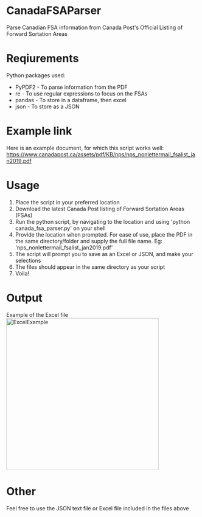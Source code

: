 # CanadaFSAParser
Parse Canadian FSA information from Canada Post's Official Listing of Forward Sortation Areas

# Reqiurements

Python packages used:
* PyPDF2 - To parse information from the PDF
* re - To use regular expressions to focus on the FSAs
* pandas - To store in a dataframe, then excel
* json - To store as a JSON

# Example link
Here is an example document, for which this script works well: https://www.canadapost.ca/assets/pdf/KB/nps/nps_nonlettermail_fsalist_jan2019.pdf

# Usage
1. Place the script in your preferred location
2. Download the latest Canada Post listing of Forward Sortation Areas (FSAs)
3. Run the python script, by navigating to the location and using 'python canada_fsa_parser.py' on your shell
4. Provide the location when prompted. For ease of use, place the PDF in the same directory/folder and supply the full file name. Eg: 'nps_nonlettermail_fsalist_jan2019.pdf'
5. The script will prompt you to save as an Excel or JSON, and make your selections
6. The files should appear in the same directory as your script
7. Voila!

# Output
Example of the Excel file <br/>
<img width="400" alt="ExcelExample" src="https://user-images.githubusercontent.com/66018030/105915081-e72bd300-5ff4-11eb-9a75-229e0a638919.PNG">


# Other
Feel free to use the JSON text file or Excel file included in the files above 

